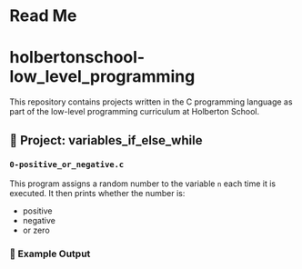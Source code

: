 # Read Me
# holbertonschool-low_level_programming
This repository contains projects written in the C programming language as part of the low-level programming curriculum at Holberton School.
## 📁 Project: variables_if_else_while
### `0-positive_or_negative.c`
This program assigns a random number to the variable `n` each time it is executed. It then prints whether the number is:
- positive
- negative
- or zero
### 🧪 Example Output
